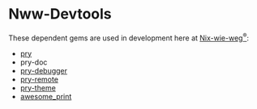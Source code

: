 # Nww-Devtools

These dependent gems are used in development here at
[Nix-wie-weg<sup>®</sup>](http://technik.nix-wie-weg.de/):

* [pry](http://pryrepl.org/)
* pry-doc
* [pry-debugger](https://github.com/nixme/pry-debugger)
* [pry-remote](https://github.com/Mon-Ouie/pry-remote)
* [pry-theme](https://github.com/kyrylo/pry-theme)
* [awesome_print](https://github.com/michaeldv/awesome_print)
